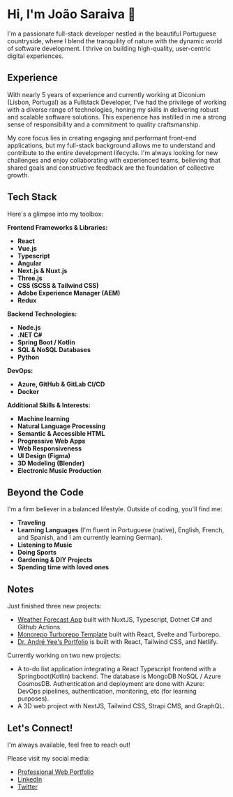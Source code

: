 # Hi, I'm João Saraiva 👋

I'm a passionate full-stack developer nestled in the beautiful Portuguese countryside, where I blend the tranquility of nature with the dynamic world of software development. I thrive on building high-quality, user-centric digital experiences.

## Experience

With nearly 5 years of experience and currently working at Diconium (Lisbon, Portugal) as a Fullstack Developer, I've had the privilege of working with a diverse range of technologies, honing my skills in delivering robust and scalable software solutions. This experience has instilled in me a strong sense of responsibility and a commitment to quality craftsmanship.

My core focus lies in creating engaging and performant front-end applications, but my full-stack background allows me to understand and contribute to the entire development lifecycle. I'm always looking for new challenges and enjoy collaborating with experienced teams, believing that shared goals and constructive feedback are the foundation of collective growth.

## Tech Stack

Here's a glimpse into my toolbox:

**Frontend Frameworks & Libraries:**

* **React**
* **Vue.js** 
* **Typescript** 
* **Angular** 
* **Next.js & Nuxt.js**
* **Three.js**
* **CSS (SCSS & Tailwind CSS)**
* **Adobe Experience Manager (AEM)**
* **Redux**

**Backend Technologies:**

* **Node.js**
* **.NET C#**
* **Spring Boot / Kotlin**
* **SQL & NoSQL Databases** 
* **Python** 

**DevOps:**

* **Azure, GitHub & GitLab CI/CD**
* **Docker**

**Additional Skills & Interests:**
* **Machine learning**
* **Natural Language Processing**
* **Semantic & Accessible HTML**
* **Progressive Web Apps**
* **Web Responsiveness**
* **UI Design (Figma)** 
* **3D Modeling (Blender)**
* **Electronic Music Production** 

## Beyond the Code

I'm a firm believer in a balanced lifestyle. Outside of coding, you'll find me:

* **Traveling**
* **Learning Languages** (I'm fluent in Portuguese (native), English, French, and Spanish, and I am currently learning German).
* **Listening to Music**
* **Doing Sports**
* **Gardening & DIY Projects**
* **Spending time with loved ones**

## Notes

Just finished three new projects: 
- [Weather Forecast App](https://github.com/Johnnydev001/weather-forecast) built with NuxtJS, Typescript, Dotnet C# and Github Actions.
- [Monorepo Turborepo Template](https://github.com/Johnnydev001/mono-repo-turbo-template) built with React, Svelte and Turborepo.
- [Dr. André Yee's Portfolio](https://drandreyee.com/) is built with React, Tailwind CSS, and Netlify.

Currently working on two new projects:
- A to-do list application integrating a React Typescript frontend with a Springboot(Kotlin) backend. The database is MongoDB NoSQL / Azure CosmosDB. Authentication and deployment are done with Azure: DevOps pipelines, authentication, monitoring, etc (for learning purposes).
- A 3D web project with NextJS, Tailwind CSS, Strapi CMS, and GraphQL.

## Let's Connect!

I'm always available, feel free to reach out!

Please visit my social media: 

- [Professional Web Portfolio](https://joao-saraiva-dev.netlify.app/)
- [LinkedIn](https://www.linkedin.com/in/jo%C3%A3o-saraiva-ab662b197/)
- [Twitter](https://x.com/JohnnySaraiva00)
